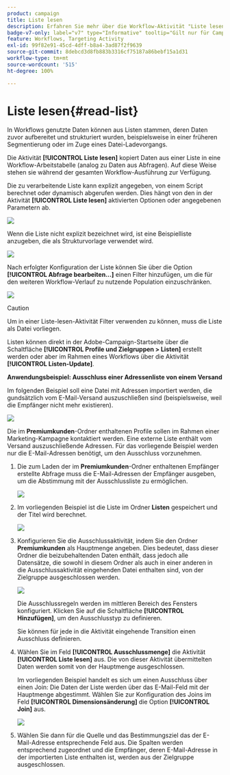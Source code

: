 ```yaml
---
product: campaign
title: Liste lesen
description: Erfahren Sie mehr über die Workflow-Aktivität "Liste lesen".
badge-v7-only: label="v7" type="Informative" tooltip="Gilt nur für Campaign Classic v7"
feature: Workflows, Targeting Activity
exl-id: 99f82e91-45cd-4dff-b8a4-3ad87f2f9639
source-git-commit: 8debcd3d8fb883b3316cf75187a86bebf15a1d31
workflow-type: tm+mt
source-wordcount: '515'
ht-degree: 100%

---
```


# Liste lesen{#read-list}



In Workflows genutzte Daten können aus Listen stammen, deren Daten zuvor aufbereitet und strukturiert wurden, beispielsweise in einer früheren Segmentierung oder im Zuge eines Datei-Ladevorgangs.

Die Aktivität **[!UICONTROL Liste lesen]** kopiert Daten aus einer Liste in eine Workflow-Arbeitstabelle (analog zu Daten aus Abfragen). Auf diese Weise stehen sie während der gesamten Workflow-Ausführung zur Verfügung.

Die zu verarbeitende Liste kann explizit angegeben, von einem Script berechnet oder dynamisch abgerufen werden. Dies hängt von den in der Aktivität **[!UICONTROL Liste lesen]** aktivierten Optionen oder angegebenen Parametern ab.

![](assets/list_edit_select_option_01.png)

Wenn die Liste nicht explizit bezeichnet wird, ist eine Beispielliste anzugeben, die als Strukturvorlage verwendet wird.

![](assets/s_advuser_list_template_select.png)

Nach erfolgter Konfiguration der Liste können Sie über die Option **[!UICONTROL Abfrage bearbeiten...]** einen Filter hinzufügen, um die für den weiteren Workflow-Verlauf zu nutzende Population einzuschränken.

![](assets/wf_readlist_1.png)

>[!CAUTION]
>
>Um in einer Liste-lesen-Aktivität Filter verwenden zu können, muss die Liste als Datei vorliegen.

Listen können direkt in der Adobe-Campaign-Startseite über die Schaltfläche **[!UICONTROL Profile und Zielgruppen > Listen]** erstellt werden oder aber im Rahmen eines Workflows über die Aktivität **[!UICONTROL Listen-Update]**.

**Anwendungsbeispiel: Ausschluss einer Adressenliste von einem Versand**

Im folgenden Beispiel soll eine Datei mit Adressen importiert werden, die gundsätzlich vom E-Mail-Versand auszuschließen sind (beispielsweise, weil die Empfänger nicht mehr existieren).

![](assets/s_advuser_list_read_sample_1.png)

Die im **Premiumkunden**-Ordner enthaltenen Profile sollen im Rahmen einer Marketing-Kampagne kontaktiert werden. Eine externe Liste enthält vom Versand auszuschließende Adressen. Für das vorliegende Beispiel werden nur die E-Mail-Adressen benötigt, um den Ausschluss vorzunehmen.

1. Die zum Laden der im **Premiumkunden**-Ordner enthaltenen Empfänger erstellte Abfrage muss die E-Mail-Adressen der Empfänger ausgeben, um die Abstimmung mit der Ausschlussliste zu ermöglichen.

   ![](assets/s_advuser_list_read_sample_0.png)

1. Im vorliegenden Beispiel ist die Liste im Ordner **Listen** gespeichert und der Titel wird berechnet.

   ![](assets/s_advuser_list_read_sample_2.png)

1. Konfigurieren Sie die Ausschlussaktivität, indem Sie den Ordner **Premiumkunden** als Hauptmenge angeben. Dies bedeutet, dass dieser Ordner die beizubehaltenden Daten enthält, dass jedoch alle Datensätze, die sowohl in diesem Ordner als auch in einer anderen in die Ausschlussaktivität eingehenden Datei enthalten sind, von der Zielgruppe ausgeschlossen werden.

   ![](assets/s_advuser_list_read_sample_3.png)

   Die Ausschlussregeln werden im mittleren Bereich des Fensters konfiguriert. Klicken Sie auf die Schaltfläche **[!UICONTROL Hinzufügen]**, um den Ausschlusstyp zu definieren.

   Sie können für jede in die Aktivität eingehende Transition einen Ausschluss definieren.

1. Wählen Sie im Feld **[!UICONTROL Ausschlussmenge]** die Aktivität **[!UICONTROL Liste lesen]** aus. Die von dieser Aktivität übermittelten Daten werden somit von der Hauptmenge ausgeschlossen.

   Im vorliegenden Beispiel handelt es sich um einen Ausschluss über einen Join: Die Daten der Liste werden über das E-Mail-Feld mit der Hauptmenge abgestimmt. Wählen Sie zur Konfiguration des Joins im Feld **[!UICONTROL Dimensionsänderung]** die Option **[!UICONTROL Join]** aus.

   ![](assets/s_advuser_list_read_sample_4.png)

1. Wählen Sie dann für die Quelle und das Bestimmungsziel das der E-Mail-Adresse entsprechende Feld aus. Die Spalten werden entsprechend zugeordnet und die Empfänger, deren E-Mail-Adresse in der importierten Liste enthalten ist, werden aus der Zielgruppe ausgeschlossen.
